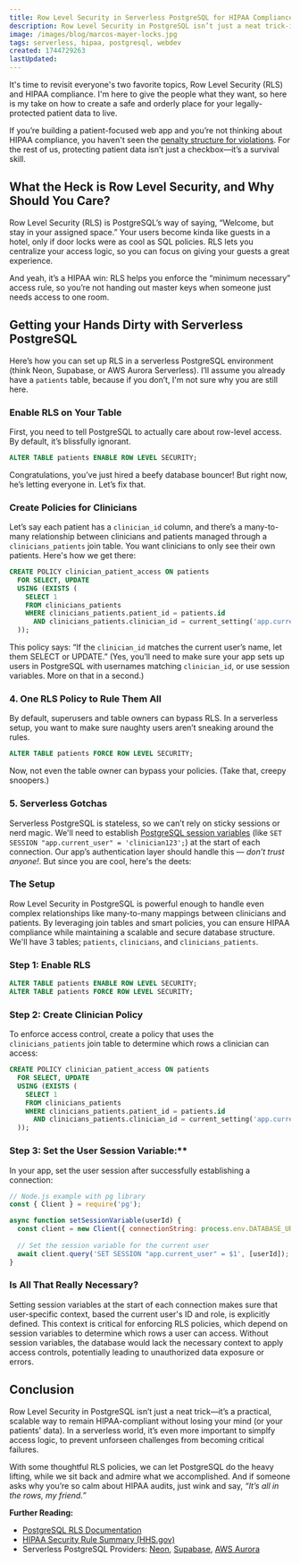```yaml
---
title: Row Level Security in Serverless PostgreSQL for HIPAA Compliance
description: Row Level Security in PostgreSQL isn’t just a neat trick-it’s a practical, scalable way to keep your pharma web app HIPAA-compliant without losing your mind
image: /images/blog/marcos-mayer-locks.jpg
tags: serverless, hipaa, postgresql, webdev
created: 1744729263
lastUpdated:
---
```


It's time to revisit everyone's two favorite topics, Row Level Security (RLS) and HIPAA compliance. I'm here to give the people what they want, so here is my take on how to create a safe and orderly place for your legally-protected patient data to live. 

If you’re building a patient-focused web app and you’re not thinking about HIPAA compliance, you haven't seen the [penalty structure for violations](https://www.ama-assn.org/practice-management/hipaa/hipaa-violations-enforcement#:~:text=HIPAA%20violation:%20Unknowing,imprisonment%20up%20to%201%20year.). For the rest of us, protecting patient data isn’t just a checkbox—it’s a survival skill. 

## What the Heck is Row Level Security, and Why Should You Care?

Row Level Security (RLS) is PostgreSQL’s way of saying, “Welcome, but stay in your assigned space.” Your users become kinda like guests in a hotel, only if door locks were as cool as SQL policies. RLS lets you centralize your access logic, so you can focus on giving your guests a great experience. 

And yeah, it’s a HIPAA win: RLS helps you enforce the “minimum necessary” access rule, so you’re not handing out master keys when someone just needs access to one room.

## Getting your Hands Dirty with Serverless PostgreSQL

Here’s how you can set up RLS in a serverless PostgreSQL environment (think Neon, Supabase, or AWS Aurora Serverless). I’ll assume you already have a `patients` table, because if you don’t, I'm not sure why you are still here.

### Enable RLS on Your Table

First, you need to tell PostgreSQL to actually care about row-level access. By default, it’s blissfully ignorant.

```sql
ALTER TABLE patients ENABLE ROW LEVEL SECURITY;
```

Congratulations, you’ve just hired a beefy database bouncer! But right now, he’s letting everyone in. Let’s fix that.

### Create Policies for Clinicians

Let’s say each patient has a `clinician_id` column, and there’s a many-to-many relationship between clinicians and patients managed through a `clinicians_patients` join table. You want clinicians to only see their own patients. Here's how we get there:

```sql
CREATE POLICY clinician_patient_access ON patients
  FOR SELECT, UPDATE
  USING (EXISTS (
    SELECT 1
    FROM clinicians_patients
    WHERE clinicians_patients.patient_id = patients.id
      AND clinicians_patients.clinician_id = current_setting('app.current_user')::int
  ));
```

This policy says: “If the `clinician_id` matches the current user’s name, let them SELECT or UPDATE.” (Yes, you’ll need to make sure your app sets up users in PostgreSQL with usernames matching `clinician_id`, or use session variables. More on that in a second.)

### 4. One RLS Policy to Rule Them All

By default, superusers and table owners can bypass RLS. In a serverless setup, you want to make sure naughty users aren’t sneaking around the rules.

```sql
ALTER TABLE patients FORCE ROW LEVEL SECURITY;
```

Now, not even the table owner can bypass your policies. (Take that, creepy snoopers.)

### 5. Serverless Gotchas

Serverless PostgreSQL is stateless, so we can’t rely on sticky sessions or nerd magic. We'll need to establish [PostgreSQL session variables](https://www.postgresql.org/docs/current/runtime-config-client.html) (like `SET SESSION "app.current_user" = 'clinician123';`) at the start of each connection. Our app’s authentication layer should handle this — _don’t trust anyone!_. But since you are cool, here's the deets: 

### The Setup

Row Level Security in PostgreSQL is powerful enough to handle even complex relationships like many-to-many mappings between clinicians and patients. By leveraging join tables and smart policies, you can ensure HIPAA compliance while maintaining a scalable and secure database structure. We'll have 3 tables; `patients`, `clinicians`, and `clinicians_patients`.

### Step 1: Enable RLS

```sql
ALTER TABLE patients ENABLE ROW LEVEL SECURITY;
ALTER TABLE patients FORCE ROW LEVEL SECURITY;
```

### Step 2: Create Clinician Policy

To enforce access control, create a policy that uses the `clinicians_patients` join table to determine which rows a clinician can access:

```sql
CREATE POLICY clinician_patient_access ON patients
  FOR SELECT, UPDATE
  USING (EXISTS (
    SELECT 1
    FROM clinicians_patients
    WHERE clinicians_patients.patient_id = patients.id
      AND clinicians_patients.clinician_id = current_setting('app.current_user')::int
  ));
```

### Step 3: Set the User Session Variable:**  
   In your app, set the user session after successfully establishing a connection:

```javascript
// Node.js example with pg library
const { Client } = require('pg');

async function setSessionVariable(userId) {
  const client = new Client({ connectionString: process.env.DATABASE_URL });
  
  // Set the session variable for the current user
  await client.query('SET SESSION "app.current_user" = $1', [userId]);
}
```

### Is All That Really Necessary?

Setting session variables at the start of each connection makes sure that user-specific context, based the current user's ID and role, is explicitly defined. This context is critical for enforcing RLS policies, which depend on session variables to determine which rows a user can access. Without session variables, the database would lack the necessary context to apply access controls, potentially leading to unauthorized data exposure or errors.

## Conclusion

Row Level Security in PostgreSQL isn’t just a neat trick—it’s a practical, scalable way to remain HIPAA-compliant without losing your mind (or your patients' data). In a serverless world, it’s even more important to simplfy access logic, to prevent unforseen challenges from becoming critical failures. 

With some thoughtful RLS policies, we can let PostgreSQL do the heavy lifting, while we sit back and admire what we accomplished. And if someone asks why you’re so calm about HIPAA audits, just wink and say, _“It’s all in the rows, my friend.”_

**Further Reading:**  
- [PostgreSQL RLS Documentation](https://www.postgresql.org/docs/current/ddl-rowsecurity.html)  
- [HIPAA Security Rule Summary (HHS.gov)](https://www.hhs.gov/hipaa/for-professionals/security/laws-regulations/index.html)  
- Serverless PostgreSQL Providers: [Neon](https://neon.tech/), [Supabase](https://supabase.com/), [AWS Aurora](https://aws.amazon.com/rds/aurora/serverless/)